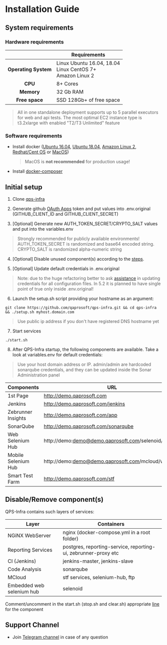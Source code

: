 # Installation Guide

## System requirements 

### Hardware requirements

|                         	| Requirements                                                     	|
|:-----------------------:	|------------------------------------------------------------------	|
| <b>Operating System</b> 	| Linux Ubuntu 16.04, 18.04<br> Linux CentOS 7+<br> Amazon Linux 2 	|
| <b>       CPU      </b> 	| 8+ Cores                                                         	|
| <b>      Memory    </b> 	| 32 Gb RAM                                                        	|
| <b>    Free space  </b> 	| SSD 128Gb+ of free space                                         	|

> All in one standalone deployment supports up to 5 parallel executors for web and api tests. The most optimal EC2 instance type is t3.2xlarge with enabled "T2/T3 Unlimited" feature

### Software requirements

* Install docker ([Ubuntu 16.04](https://www.digitalocean.com/community/tutorials/how-to-install-and-use-docker-on-ubuntu-16-04), [Ubuntu 18.04](https://www.digitalocean.com/community/tutorials/how-to-install-and-use-docker-on-ubuntu-18-04), [Amazon Linux 2](https://docs.aws.amazon.com/AmazonECS/latest/developerguide/docker-basics.html), [Redhat/Cent OS](https://www.cyberciti.biz/faq/install-use-setup-docker-on-rhel7-centos7-linux/) or [MacOS](https://pilsniak.com/how-to-install-docker-on-mac-os-using-brew/))
  > MacOS is <b>not recommended</b> for production usage!
  
* Install [docker-composer](https://docs.docker.com/compose/install/#install-compose)

## Initial setup

1. Clone [qps-infra](https://github.com/qaprosoft/qps-infra)

2. Generate github [OAuth Apps](https://developer.github.com/apps/building-oauth-apps/creating-an-oauth-app/) token and put values into .env.original (GITHUB_CLIENT_ID and GITHUB_CLIENT_SECRET)

3. [Optional] Generate new AUTH_TOKEN_SECRET/CRYPTO_SALT values and put into the variables.env
  > Strongly recommended for publicly available environments! AUTH_TOKEN_SECRET is randomized and base64 encoded string. CRYPTO_SALT is randomized alpha-numeric string

4. [Optional] Disable unused component(s) according to the [steps](#disableremove-components).

5. [Optional] Update default credentials in .env.original
  > Note: due to the huge refactoring better to ask [assistance](https://t.me/qps_infra) in updating credentials for all configuration files. In 5.2 it is planned to have single point of true only inside .env.original!

6. Launch the setup.sh script providing your hostname as an argument:<br>
  ```
  git clone https://github.com/qaprosoft/qps-infra.git && cd qps-infra && ./setup.sh myhost.domain.com
  ```
  > Use public ip address if you don't have registered DNS hostname yet

7. Start services<br>
  ```
  ./start.sh
  ```
  
8. After QPS-Infra startup, the following components are available. Take a look at variables.env for default credentials:
  > Use your host domain address or IP.
  > admin/admin are hardcoded sonarqube credentials, and they can be updated inside the Sonar Administration panel
  
| Components          	| URL                                                	   |
|---------------------	|------------------------------------------------------	 |
| 1st Page            	| http://demo.qaprosoft.com                              |
| Jenkins             	| http://demo.qaprosoft.com/jenkins                      |
| Zebrunner Insights  	| http://demo.qaprosoft.com/app                          |
| SonarQube           	| http://demo.qaprosoft.com/sonarqube                    |
| Web Selenium Hub    	| http://demo:demo@demo.qaprosoft.com/selenoid/wd/hub    |
| Mobile Selenium Hub 	| http://demo:demo@demo.qaprosoft.com/mcloud/wd/hub 	   |
| Smart Test Farm     	| http://demo.qaprosoft.com/stf 	                       |


## Disable/Remove component(s)
QPS-Infra contains such layers of services:

| Layer                        	| Containers                                                           	|
|------------------------------	|----------------------------------------------------------------------	|
| NGiNX WebServer              	| nginx (docker-compose.yml in a root folder)                          	|
| Reporting Services           	| postgres, reporting-service, reporting-ui, zebrunner-proxy etc      	|
| CI (Jenkins)                 	| jenkins-master, jenkins-slave                                       	|
| Code Analysis                	| sonarqube                                                            	|
| MCloud                      	| stf services, selenium-hub, ftp                                      	|
| Embedded web selenium hub    	| selenoid                                                            	|
  
Comment/uncomment in the start.sh (stop.sh and clear.sh) appropriate [line](https://github.com/qaprosoft/qps-infra/blob/82f591827b8cbadd886ea9731661a39aba2ed0a4/start.sh#L20) for the component

## Support Channel

* Join [Telegram channel](https://t.me/qps_infra) in case of any question
